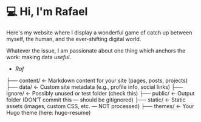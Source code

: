 # 💻 Hi, I'm Rafael

Here's my website where I display a wonderful game of catch up between myself, the human, and the ever-shifting digital world.

Whatever the issue, I am passionate about one thing which anchors the work: making data *useful*.

- *Raf*

├── content/        ← Markdown content for your site (pages, posts, projects)
├── data/           ← Custom site metadata (e.g., profile info, social links)
├── ignore/         ← Possibly unused or test folder (check this)
├── public/         ← Output folder (DON’T commit this — should be gitignored)
├── static/         ← Static assets (images, custom CSS, etc. — NOT processed)
├── themes/         ← Your Hugo theme (here: hugo-resume)